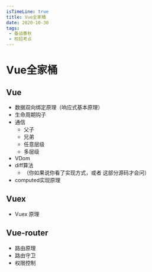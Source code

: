 ```yaml
---
isTimeLine: true
title: Vue全家桶
date: 2020-10-30
tags:
 - 备战春秋
 - 校招考点
---
```

# Vue全家桶

## Vue
* 数据双向绑定原理（响应式基本原理）
* 生命周期钩子
* 通信
  * 父子
  * 兄弟
  * 任意层级
  * 多层级
* VDom
* diff算法
  * （你如果说你看了实现方式，或者 这部分源码才会问）
* computed实现原理

## Vuex
* Vuex 原理

## Vue-router
* 路由原理
* 路由守卫
* 权限控制

